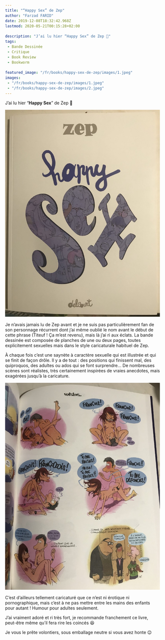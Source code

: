 ```yaml
---
title: "“Happy Sex” de Zep"
author: "Farzad FARID"
date: 2019-12-08T18:32:42.968Z
lastmod: 2020-05-21T00:15:28+02:00

description: "J’ai lu hier “Happy Sex” de Zep 🍆"
tags:
 - Bande Dessinée
 - Critique
 - Book Review
 - Bookworm

featured_image: "/fr/books/happy-sex-de-zep/images/1.jpeg" 
images:
 - "/fr/books/happy-sex-de-zep/images/1.jpeg"
 - "/fr/books/happy-sex-de-zep/images/2.jpeg"
---
```


J’ai lu hier “**Happy Sex**” de Zep 🍆




![image](images/1.jpeg#layoutTextWidth)



Je n’avais jamais lu de Zep avant et je ne suis pas particulièrement fan de son personnage récurrent dont j’ai même oublié le nom avant le début de cette phrase (Titeuf ! Ça m’est revenu), mais là j’ai ri aux éclats. La bande dessinée est composée de planches de une ou deux pages, toutes explicitement sexuelles mais dans le style caricaturale habituel de Zep.

À chaque fois c’est une saynète à caractère sexuelle qui est illustrée et qui se finit de façon drôle. Il y a de tout : des positions qui finissent mal, des quiproquos, des adultes ou ados qui se font surprendre… De nombreuses scènes sont réalistes, très certainement inspirées de vraies anecdotes, mais exagérées jusqu’à la caricature.




![image](images/2.jpeg#layoutTextWidth)



C’est d’ailleurs tellement caricaturé que ce n’est ni érotique ni pornographique, mais c’est à ne pas mettre entre les mains des enfants pour autant ! Humour pour adultes seulement.

J’ai vraiment adoré et ri très fort, je recommande franchement ce livre, peut-être même qu’il fera rire les coincés 😆

Je vous le prête volontiers, sous emballage neutre si vous avez honte 😉

